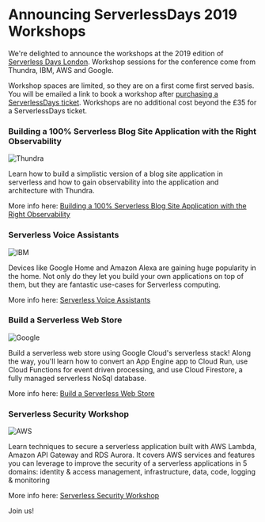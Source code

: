 # Announcing ServerlessDays 2019 Workshops

We're delighted to announce the workshops at the 2019 edition of [Serverless Days London](https://london.serverlessdays.io/). Workshop sessions for the conference come from Thundra, IBM, AWS and 
Google.

Workshop spaces are limited, so they are on a first come first served basis. You will be emailed a link to book a workshop after [purchasing a ServerlessDays ticket](https://london.serverlessdays.io/tickets/). Workshops are no additional cost beyond the £35 for a ServerlessDays ticket.

### Building a 100% Serverless Blog Site Application with the Right Observability

![Thundra](https://res.cloudinary.com/serverlessdays/image/upload/c_scale,h_35/v1560205139/Thundra_white.png "Thundra")

Learn how to build a simplistic version of a blog site application in serverless and how to gain observability into the application and architecture with Thundra.

More info here: 
[Building a 100% Serverless Blog Site Application with the Right Observability](https://london.serverlessdays.io/workshops/thundra/)

### Serverless Voice Assistants
![IBM](https://res.cloudinary.com/serverlessdays/image/upload/c_scale,h_50/v1528241130/IBM_logo_white.png "IBM")

Devices like Google Home and Amazon Alexa are gaining huge popularity in the home. Not only do they let you build your own applications on top of them, but they are fantastic use-cases for Serverless computing.

More info here: 
[Serverless Voice Assistants](https://london.serverlessdays.io/workshops/ibm/)

### Build a Serverless Web Store
![Google](https://res.cloudinary.com/serverlessdays/image/upload/c_scale,h_40/v1529401537/google-cloud-logo-white.png "Google")

Build a serverless web store using Google Cloud's serverless stack! Along the way, you'll learn how to convert an App Engine app to Cloud Run, use Cloud Functions for event driven processing, and use Cloud Firestore, a fully managed serverless NoSql database.

More info here: 
[Build a Serverless Web Store](https://london.serverlessdays.io/workshops/google/)

### Serverless Security Workshop
![AWS](https://res.cloudinary.com/serverlessdays/image/upload/c_scale,h_60/v1528241128/Amazon_Web_Services_Logo_white.png "AWS")

Learn techniques to secure a serverless application built with AWS Lambda, Amazon API Gateway and RDS Aurora. It covers AWS services and features you can leverage to improve the security of a serverless applications in 5 domains: identity & access management, infrastructure, data, code, logging & monitoring

More info here: 
[Serverless Security Workshop](https://london.serverlessdays.io/workshops/aws/)

Join us!

